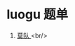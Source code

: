 # luogu 题单
1. [莫队 ]([https://www.internalpointers.com/post/understanding-meaning-lvalues-and-rvalues-c](https://www.luogu.com.cn/training/38213)) <br/>

